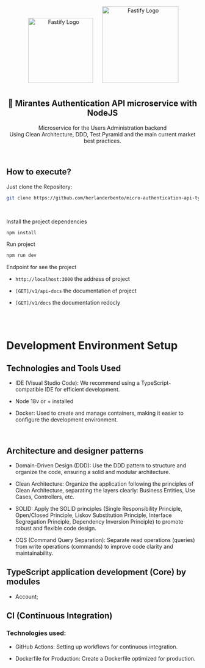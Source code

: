 <center>
  <p align="center">
  &nbsp;&nbsp;&nbsp;
   <img src="https://mirantes.io/_next/static/media/mirantes-white.52c9010f.svg" alt="Fastify Logo" width="170" />&nbsp;&nbsp;
    <img src="https://nodejs.org/static/images/logo.svg" alt="Fastify Logo" width="200" style="margin: 12px" />
  </p>  
  <h2 align="center">🚀 Mirantes Authentication API microservice with NodeJS</h2>
  <p align="center">
   Microservice for the Users Administration backend<br />Using Clean Architecture, DDD, Test Pyramid and the main current market best practices.
  </p>
</center>
<br />

## How to execute?

Just clone the Repository:

```sh
git clone https://github.com/herlanderbento/micro-authentication-api-typescript.git
```

<!-- Upload the project containers
<br/>

```sh
docker-compose up -d
```

```sh
npm run docker:up
``` -->

<br/>

Install the project dependencies

```sh
npm install
```

Run project

```sh
npm run dev
```

Endpoint for see the project

- `http://localhost:3000` the address of project

- `[GET]/v1/api-docs` the documentation of project
- `[GET]/v1/docs` the documentation redocly


<br/>
<Br/>

# Development Environment Setup

## Technologies and Tools Used

- IDE (Visual Studio Code): We recommend using a TypeScript-compatible IDE for efficient development.

- Node 18v or + installed

- Docker: Used to create and manage containers, making it easier to configure the development environment.

<br />

## Architecture and designer patterns

- Domain-Driven Design (DDD): Use the DDD pattern to structure and organize the code, ensuring a solid and modular architecture.

- Clean Architecture: Organize the application following the principles of Clean Architecture, separating the layers clearly: Business Entities, Use Cases, Controllers, etc.
- SOLID: Apply the SOLID principles (Single Responsibility Principle, Open/Closed Principle, Liskov Substitution Principle, Interface Segregation Principle, Dependency Inversion Principle) to promote robust and flexible code design.
- CQS (Command Query Separation): Separate read operations (queries) from write operations (commands) to improve code clarity and maintainability.

## TypeScript application development (Core) by modules

- Account;
  <br />

## CI (Continuous Integration)

### Technologies used:

- GitHub Actions: Setting up workflows for continuous integration.

- Dockerfile for Production: Create a Dockerfile optimized for production.
